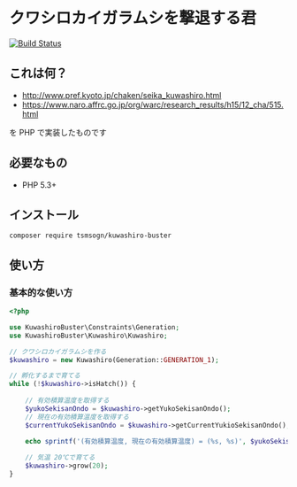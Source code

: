 # クワシロカイガラムシを撃退する君

[![Build Status](https://travis-ci.org/tsmsogn/KuwashiroBuster.svg?branch=master)](https://travis-ci.org/tsmsogn/KuwashiroBuster)

## これは何？

- http://www.pref.kyoto.jp/chaken/seika_kuwashiro.html
- https://www.naro.affrc.go.jp/org/warc/research_results/h15/12_cha/515.html

を PHP で実装したものです

## 必要なもの

- PHP 5.3+

## インストール

```shell
composer require tsmsogn/kuwashiro-buster
```

## 使い方

### 基本的な使い方

```php
<?php

use KuwashiroBuster\Constraints\Generation;
use KuwashiroBuster\Kuwashiro\Kuwashiro;

// クワシロカイガラムシを作る
$kuwashiro = new Kuwashiro(Generation::GENERATION_1);

// 孵化するまで育てる
while (!$kuwashiro->isHatch()) {
    
    // 有効積算温度を取得する
    $yukoSekisanOndo = $kuwashiro->getYukoSekisanOndo();
    // 現在の有効積算温度を取得する
    $currentYukoSekisanOndo = $kuwashiro->getCurrentYukioSekisanOndo();
    
    echo sprintf('(有効積算温度, 現在の有効積算温度) = (%s, %s)', $yukoSekisanOndo, $currentYukoSekisanOndo) . "\n";

    // 気温 20℃で育てる
    $kuwashiro->grow(20);
}
```
